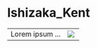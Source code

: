 
# Ishizaka_Kent
<table border="0">
 <tr>
    <td>Lorem ipsum ...</td>
    <td>

<a href="https://github.com/anuraghazra/github-readme-stats">
      <img align="left" src="https://github-readme-stats.vercel.app/api/top-langs/?username=Ishizaka-K&hide_border=true&show_icons=true&layout=donut-vertical&text_color=f5f5f2&title_color=f5f5f2&bg_color=74,30cfd0,1570e8,1367d6,260a54&locale=ja&custom_title=使用言語割合&hide=LLVM&langs_count=4" />
</a> 
   </td>
 </tr>

</table>




